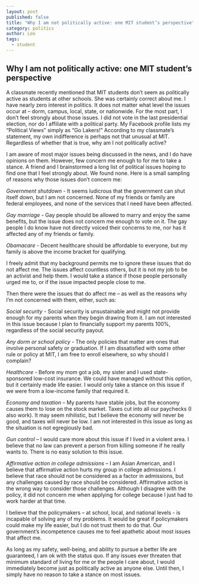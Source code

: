 ```yaml
---
layout: post
published: false
title: "Why I am not politically active: one MIT student’s perspective"
category: politics
author: Leo
tags: 
  - student
---
```


## Why I am not politically active: one MIT student’s perspective

A classmate recently mentioned that MIT students don’t seem as politically active as students at other schools. She was certainly correct about me. I have nearly zero interest in politics. It does not matter what level the issues occur at – dorm, campus, local, state, or nationwide. For the most part, I don’t feel strongly about those issues. I did not vote in the last presidential election, nor do I affiliate with a political party. My Facebook profile lists my “Political Views” simply as “Go Lakers!” According to my classmate’s statement, my own indifference is perhaps not that unusual at MIT. Regardless of whether that is true, why am I not politically active?

I am aware of most major issues being discussed in the news, and I do have opinions on them. However, few concern me enough to for me to take a stance. A friend and I brainstormed a long list of political issues hoping to find one that I feel strongly about. We found none. Here is a small sampling of reasons why those issues don’t concern me:

*Government shutdown* - It seems ludicrous that the government can shut itself down, but I am not concerned. None of my friends or family are federal employees, and none of the services that I need have been affected.

*Gay marriage* - Gay people should be allowed to marry and enjoy the same benefits, but the issue does not concern me enough to vote on it. The gay people I do know have not directly voiced their concerns to me, nor has it affected any of my friends or family.

*Obamacare* - Decent healthcare should be affordable to everyone, but my family is above the income bracket for qualifying.

I freely admit that my background permits me to ignore these issues that do not affect me. The issues affect countless others, but it is not my job to be an activist and help them. I would take a stance if those people personally urged me to, or if the issue impacted people close to me.

Then there were the issues that do affect me – as well as the reasons why I’m not concerned with them, either, such as:

*Social security* - Social security is unsustainable and might not provide enough for my parents when they begin drawing from it. I am not interested in this issue because I plan to financially support my parents 100%, regardless of the social security payout.

*Any dorm or school policy* - The only policies that matter are ones that involve personal safety or graduation. If I am dissatisfied with some other rule or policy at MIT, I am free to enroll elsewhere, so why should I complain? 

*Healthcare* - Before my mom got a job, my sister and I used state-sponsored low-cost insurance. We could have managed without this option, but it certainly made life easier. I would only take a stance on this issue if we were from a low-income family that required it.

*Economy and taxation* – My parents have stable jobs, but the economy causes them to lose on the stock market. Taxes cut into all our paychecks (I also work). It may seem nihilistic, but I believe the economy will never be good, and taxes will never be low. I am not interested in this issue as long as the situation is not egregiously bad.

*Gun control* – I would care more about this issue if I lived in a violent area. I believe that no law can prevent a person from killing someone if he really wants to. There is no easy solution to this issue.

*Affirmative action in college admissions* – I am Asian American, and I believe that affirmative action hurts my group in college admissions. I believe that race should not be considered as a factor in admissions, but any challenges caused by race should be considered. Affirmative action is the wrong way to consider those challenges. Although I disagree with the policy, it did not concern me when applying for college because I just had to work harder at that time.

I believe that the policymakers – at school, local, and national levels - is incapable of solving any of my problems. It would be great if policymakers could make my life easier, but I do not trust them to do that. Our government’s incompetence causes me to feel apathetic about most issues that affect me.

As long as my safety, well-being, and ability to pursue a better life are guaranteed, I am ok with the status quo. If any issues ever threaten that minimum standard of living for me or the people I care about, I would immediately become just as politically active as anyone else. Until then, I simply have no reason to take a stance on most issues.
